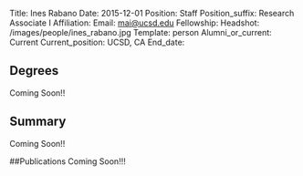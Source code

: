 Title: Ines Rabano
Date: 2015-12-01
Position: Staff
Position_suffix: Research Associate I
Affiliation:
Email: mai@ucsd.edu
Fellowship:
Headshot: /images/people/ines_rabano.jpg
Template: person
Alumni_or_current: Current
Current_position: UCSD, CA
End_date: 
<!-- Status: draft -->

## Degrees
Coming Soon!!

## Summary
Coming Soon!!

##Publications
Coming Soon!!!